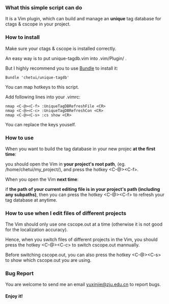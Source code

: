 ### What this simple script can do

It is a Vim plugin, which can build and manage an **unique** tag database for ctags & cscope in your project.

### How to install

Make sure your ctags & cscope is installed correctly.

An easy way is to put unique-tagdb.vim into .vim/Plugin/ .

But I highly recommend you to use [Bundle](https://github.com/gmarik/vundle.git) to install it:

	Bundle 'chetui/unique-tagdb'

You can map hotkeys to this script.

Add following lines into your .vimrc:

	nmap <C-@><C-f> :UniqueTagDBRefreshFile <CR>
	nmap <C-@><C-c> :UniqueTagDBRefreshCon <CR>
	nmap <C-@><C-s> :cs show <CR>

You can replace the keys youself.

### How to use

When you want to build the tag database in your new projec **at the  first time**:

you should open the Vim in **your project's root path**, (eg. /home/chetui/my_project/), and press the hotkey \<C-@\>\<C-f\>.

When you open the Vim **next time**:

if **the path of your current editing file is in your project's path (including any subpaths)**, then you can press the hotkey \<C-@\>\<C-f\> to refresh your tag database at anytime.

### How to use when I edit files of different projects

The Vim should only use one cscope.out at a time (otherwise it is not good for the localization accuracy).

Hence, when you switch files of different projects in the Vim, you should press the hotkey \<C-@\>\<C-c\> to switch cscope.out mannually. 

Before switching cscope.out, you can also press the hotkey \<C-@\>\<C-s\> to show which cscope.out you are using.

### Bug Report

You are welcome to send me an email <yuxinjie@zju.edu.cn> to report bugs.

#### Enjoy it!



